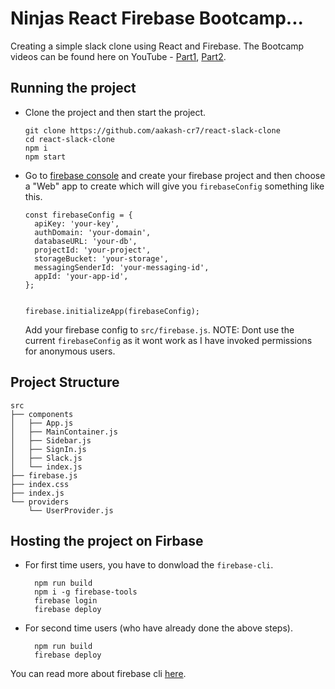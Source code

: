 # Ninjas React Firebase Bootcamp...

Creating a simple slack clone using React and Firebase. The Bootcamp videos can be found here on YouTube - [Part1](https://www.youtube.com/watch?v=Lu-EiHiJxLU&ab_channel=CodingNinjasIndia), [Part2](https://www.youtube.com/watch?v=a5eR-nseObE&ab_channel=CodingNinjasIndia).

## Running the project

- Clone the project and then start the project.

  ```
  git clone https://github.com/aakash-cr7/react-slack-clone
  cd react-slack-clone
  npm i
  npm start
  ```

- Go to [firebase console](console.firebase.google.com) and create your firebase project and then choose a "Web" app to create which will give you `firebaseConfig` something like this.

  ```
  const firebaseConfig = {
    apiKey: 'your-key',
    authDomain: 'your-domain',
    databaseURL: 'your-db',
    projectId: 'your-project',
    storageBucket: 'your-storage',
    messagingSenderId: 'your-messaging-id',
    appId: 'your-app-id',
  };


  firebase.initializeApp(firebaseConfig);
  ```

  Add your firebase config to `src/firebase.js`. NOTE: Dont use the current `firebaseConfig` as it wont work as I have invoked permissions for anonymous users.

## Project Structure

```
src
├── components
│   ├── App.js
│   ├── MainContainer.js
│   ├── Sidebar.js
│   ├── SignIn.js
│   ├── Slack.js
│   └── index.js
├── firebase.js
├── index.css
├── index.js
└── providers
    └── UserProvider.js
```

## Hosting the project on Firbase

- For first time users, you have to donwload the `firebase-cli`.

  ```
    npm run build
    npm i -g firebase-tools
    firebase login
    firebase deploy
  ```

- For second time users (who have already done the above steps).

  ```
    npm run build
    firebase deploy
  ```

You can read more about firebase cli [here](https://firebase.google.com/docs/cli).
